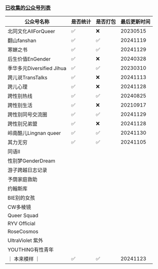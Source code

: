 ### [已收集的公众号列表](https://github.com/project-polymorph/WOA-Backup/blob/main/list.md)

|公众号名称|是否统计|是否打包|最后更新时间|
|-|-|-|-|
|北同文化AllForQueer|✅|❌|20230515|
|翻山fanshan|✅|✅|20241119|
|寒蝉之书|✅|✅|20241129|
|后生价值EnGender|✅|❌|20240328|
|季华多元Diversified Jihua|✅|✅|20230310|
|跨儿说TransTalks|✅|❌|20241113|
|跨儿心理|✅|❌|20241128|
|跨性别热线|✅|✅|20240825|
|跨性别生活|✅|❌|20210917|
|跨性别同号交流圈|✅|✅|20241129|
|跨性别兄弟盟|✅|❌|20241128|
|岭南酷儿Lingnan queer|✅|✅|20241130|
|其力无穷|✅|✅|20241105|
|同语II||||
|性别梦GenderDream||||
|游子跨越日志记录||||
|予荫家庭救助||||
|约翰斯库||||
|BIE别的女孩||||
|CW多棱镜||||
|Queer Squad||||
|RYV Official||||
|RoseCosmos||||
|UltraViolet 紫外||||
|YOUTHING有性青年||||
|｜ 本来模样 ｜|✅|✅|20241123|
